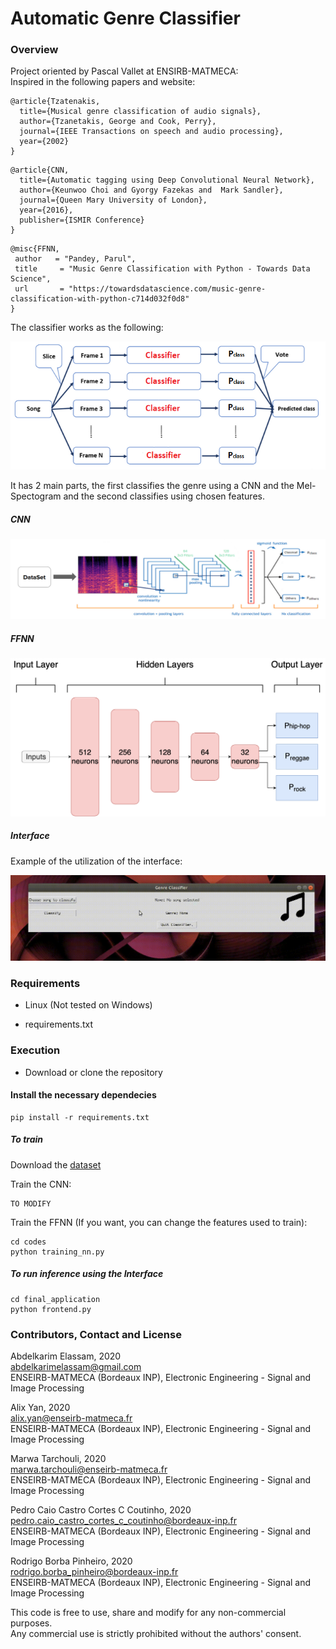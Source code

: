 # Automatic Genre Classifier

### Overview
Project oriented by Pascal Vallet at ENSIRB-MATMECA:  
Inspired in the following papers and website:
```
@article{Tzatenakis,
  title={Musical genre classification of audio signals},
  author={Tzanetakis, George and Cook, Perry},
  journal={IEEE Transactions on speech and audio processing},
  year={2002}
}
```
```
@article{CNN,
  title={Automatic tagging using Deep Convolutional Neural Network},
  author={Keunwoo Choi and Gyorgy Fazekas and  Mark Sandler},
  journal={Queen Mary University of London},
  year={2016},
  publisher={ISMIR Conference}
}
```
```
@misc{FFNN,
 author   = "Pandey, Parul",
 title     = "Music Genre Classification with Python - Towards Data Science",
 url       = "https://towardsdatascience.com/music-genre-classification-with-python-c714d032f0d8"
}
```

The classifier works as the following:

![image](./Figures/Final_model.png)

It has 2 main parts, the first classifies the genre using a CNN and the Mel-Spectogram and the second classifies using chosen features.

##### CNN
![image](./Figures/CNN.png)

##### FFNN

![image](./Figures/arch_FFNN.png)


##### Interface

Example of the utilization of the interface:

![gif](./Figures/out.gif)

### Requirements

- Linux (Not tested on Windows)

- requirements.txt


### Execution

- Download or clone the repository

#### Install the necessary dependecies

```
pip install -r requirements.txt
```

##### To train
Download the [dataset](http://opihi.cs.uvic.ca/sound/genres.tar.gz)

Train the CNN:
```
TO MODIFY
```

Train the FFNN (If you want, you can change the features used to train):
```
cd codes
python training_nn.py
```

##### To run inference using the Interface
```
cd final_application
python frontend.py
```


### Contributors, Contact and License

Abdelkarim Elassam,  2020  
abdelkarimelassam@gmail.com  
ENSEIRB-MATMECA (Bordeaux INP), Electronic Engineering - Signal and Image Processing

Alix Yan,  2020  
alix.yan@enseirb-matmeca.fr  
ENSEIRB-MATMECA (Bordeaux INP), Electronic Engineering - Signal and Image Processing

Marwa Tarchouli,  2020  
marwa.tarchouli@enseirb-matmeca.fr  
ENSEIRB-MATMECA (Bordeaux INP), Electronic Engineering - Signal and Image Processing

Pedro Caio Castro Cortes C Coutinho,  2020  
pedro.caio_castro_cortes_c_coutinho@bordeaux-inp.fr  
ENSEIRB-MATMECA (Bordeaux INP), Electronic Engineering - Signal and Image Processing

Rodrigo Borba Pinheiro,  2020  
rodrigo.borba_pinheiro@bordeaux-inp.fr  
ENSEIRB-MATMECA (Bordeaux INP), Electronic Engineering - Signal and Image Processing  

This code is free to use, share and modify for any non-commercial purposes.  
Any commercial use is strictly prohibited without the authors' consent.
